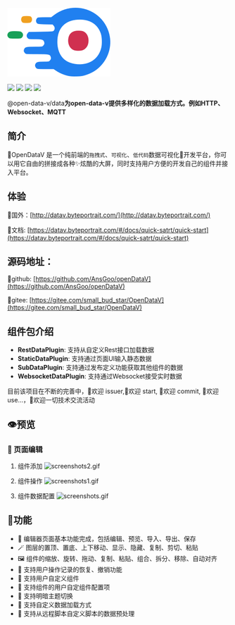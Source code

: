![](./public/logo.png)


![](https://img.shields.io/github/license/AnsGoo/openDataV)
![](https://img.shields.io/github/stars/AnsGoo/openDataV)
![](https://img.shields.io/github/issues/AnsGoo/openDataV)
![](https://img.shields.io/github/forks/AnsGoo/openDataV)

@open-data-v/data**为open-data-v提供多样化的数据加载方式。例如HTTP、Websocket、MQTT**

## 简介
🎃OpenDataV 是一个纯前端的`拖拽式`、`可视化`、`低代码`数据可视化🌈开发平台，你可以用它自由的拼接成各种✨炫酷的大屏，同时支持用户方便的开发自己的组件并接入平台。


## 体验
🧙国外：[http://datav.byteportrait.com/](http://datav.byteportrait.com/)

🧙文档: [https://datav.byteportrait.com/#/docs/quick-satrt/quick-start](https://datav.byteportrait.com/#/docs/quick-satrt/quick-start)


## 源码地址：

🍨github: [https://github.com/AnsGoo/openDataV](https://github.com/AnsGoo/openDataV)

🍨gitee: [https://gitee.com/small_bud_star/OpenDataV](https://gitee.com/small_bud_star/OpenDataV)


## 组件包介绍
- **RestDataPlugin**: 支持从自定义Rest接口加载数据
- **StaticDataPlugin**: 支持通过页面UI输入静态数据
- **SubDataPlugin**: 支持通过发布定义功能获取其他组件的数据
- **WebsocketDataPlugin**: 支持通过Websocket接受实时数据


目前该项目在不断的完善中，🎉欢迎 issuer,🌹欢迎 start, 🎨欢迎 commit, 🚀欢迎 use...，💪欢迎一切技术交流活动

## 👁️预览

### 🤿 页面编辑

1. 组件添加
   ![screenshots2.gif](https://s2.loli.net/2022/10/31/nApiFm7PogI1dHS.gif)

2. 组件操作
   ![screenshots1.gif](https://s2.loli.net/2022/10/31/9lkiR15sVMLapIe.gif)

3. 组件数据配置
   ![screenshots.gif](https://s2.loli.net/2022/10/31/28lf6NK35EaY9wJ.gif)


## 💒功能
- 🎊 编辑器页面基本功能完成，包括编辑、预览、导入、导出、保存
- 🪄 图层的置顶、置底、上下移动、显示、隐藏、复制、剪切、粘贴
- 🖼️ 组件的缩放、旋转、拖动、复制、粘贴、组合、拆分、移除、自动对齐
- 🔮 支持用户操作记录的恢复、撤销功能
- 🧶 支持用户自定义组件
- 📔 支持组件的用户自定组件配置项
- 🏪 支持明暗主题切换
- 🧶 支持自定义数据加载方式
- 🔌 支持从远程脚本自定义脚本的数据预处理


